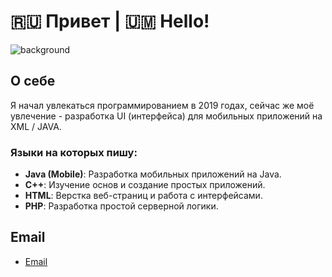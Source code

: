 # 🇷🇺 Привет | 🇺🇲 Hello! 

![background](https://via.placeholder.com/1200x300.png?text=Welcome+to+My+GitHub)

## О себе

Я начал увлекаться программированием в 2019 годах, сейчас же моё увлечение - разработка UI (интерфейса) для мобильных приложений на XML / JAVA.

### Языки на которых пишу:

- **Java (Mobile)**: Разработка мобильных приложений на Java.
- **C++**: Изучение основ и создание простых приложений.
- **HTML**: Верстка веб-страниц и работа с интерфейсами.
- **PHP**: Разработка простой серверной логики.

## Email
- [Email](mailto:mitkonogit@gmail.com)
